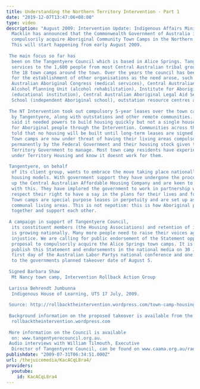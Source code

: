 ```yaml
---
title: Understanding the Northern Territory Intervention - Part 1
date: "2019-12-07T13:47:06+08:00"
type: video
description: "August 2009: Intervention Update: Indigenous Affairs Minister Jenny
  Macklin has announced that the Commonwealth Government of Australia is going to
  compulsorily acquire Aboriginal Community Town Camps in the Northern Territory.
  This will start happening from early August 2009.   The main focus so far has
  been on the Tangentyere Council which is based in Alice Springs. Tangentyere provides
  services to the 1,600 people from most Central Australian tribal groups living on
  the 18 town camps around the town. Over the years the council has been a spearhead
  for the establishment of other organisations as the need arose, such as Central
  Australian Aboriginal Congress (medical services), Central Australian Aboriginal
  Alcohol Planning Unit (alcohol rehabilitation), Institute for Aboriginal Development
  (educational institution), Central Australian Aboriginal Legal Aid Service, Yipirinye
  School (independent Aboriginal school), outstation resource centres and so on.
   The NT Intervention took out compulsory 5-year leases over the town camps serviced
  by Tangentyere, along with outstations and other remote communities. The government
  said it needed powers to build housing quickly but not a single house has been built
  for Aboriginal people through the Intervention. Communities across the NT have been
  told that no housing will be built until long-term leases are signed with government.
  Town camps are now under threat of having their living areas compulsorily acquired
  permanently by the Federal Government and their housing stock given to the Northern
  Territory Government to manage. Most town camp residents have experienced tenancy
  under Territory Housing and know it doesnt work for them.  Tangentyere, on behalf
  of its client group, wants to embrace the move taking place nationally towards community
  housing models. With government support they have undergone the process of setting
  up the Central Australian Affordable Housing Company and are keen to move ahead
  with this. They have implored the government to work in partnership with them and
  respect their right to have a say in the plans for their lives and for future generations.
  Town camps are special purpose leases in perpetuity and are set up as Aboriginal
  communal living areas. This is not nepotism: this is how Aboriginal people live
  together and support each other.   A campaign in support of Tangentyere Council,
  its constituent members (the Housing Associations) and retention of its autonomy
  is growing nationally. Many more people need to raise their voices against this
  injustice. We are calling for public endorsement of the Statement opposing the Commonwealths
  proposal to compulsorily acquire the Alice Springs town camps. It is planned to
  publish this Statement and endorsements in the national media on 30 July, on the
  first day of the Australian Labor Partys national conference and one week prior
  to the governments planned takeover date of August 5.   Signed Barbara Shaw
  Mt Nancy town camp, Intervention Rollback Action Group   Larissa Behrendt Jumbunna
  Indigenous House of Learning, UTS 17 July, 2009.   Source: http://rollbacktheintervention.wordpress.com/town-camp-housing-takeover/
   Background information on the proposed takeover is available from the website:
  rollbacktheintervention.wordpress.com   More information on the Council is available
  on: www.tangentyerecouncil.org.au.  Audio interviews with William Tilmouth, Executive
  Director of Tangentyere Council, can be found on www.caama.org.au/radio"
publishdate: "2009-07-31T06:34:51.000Z"
url: /thejuicemedia/KacACqL8ra4/
providers:
  youtube:
    id: KacACqL8ra4
---
```


